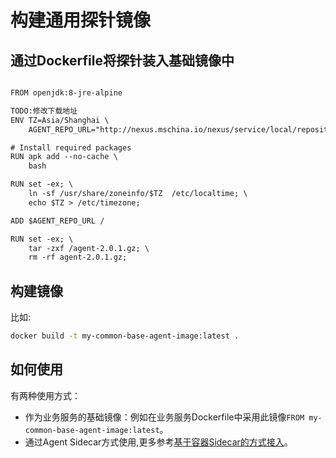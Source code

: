 # 构建通用探针镜像

## 通过Dockerfile将探针装入基础镜像中

```txt

FROM openjdk:8-jre-alpine

TODO:修改下载地址
ENV TZ=Asia/Shanghai \
    AGENT_REPO_URL="http://nexus.mschina.io/nexus/service/local/repositories/labs/content/io/daocloud/mircoservice/skywalking/agent/2.0.1/agent-2.0.1.gz"

# Install required packages
RUN apk add --no-cache \
    bash

RUN set -ex; \
    ln -sf /usr/share/zoneinfo/$TZ  /etc/localtime; \
    echo $TZ > /etc/timezone;

ADD $AGENT_REPO_URL /

RUN set -ex; \
    tar -zxf /agent-2.0.1.gz; \
    rm -rf agent-2.0.1.gz;

```

## 构建镜像

比如:

```bash
docker build -t my-common-base-agent-image:latest .
```

## 如何使用

有两种使用方式：

- 作为业务服务的基础镜像：例如在业务服务Dockerfile中采用此镜像`FROM my-common-base-agent-image:latest`。
- 通过Agent Sidecar方式使用,更多参考[基于容器Sidecar的方式接入](docker-sidecar.md)。